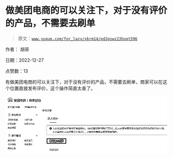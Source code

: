 # 做美团电商的可以关注下，对于没有评价的产品，不需要去刷单

> 原文：[`www.yuque.com/for_lazy/xkrm14/pd2gswz23hoqt596`](https://www.yuque.com/for_lazy/xkrm14/pd2gswz23hoqt596)

作者： 胡哥 

日期：2022-12-27 

点赞数：13 

有做美团电商的可以关注下，对于没有评价的产品，不需要去刷单，商家可以在这个位置直接发布评价，这个操作简直太香了。 

![](img/4d68e1305fccf73af3205fe568269539.png) 

